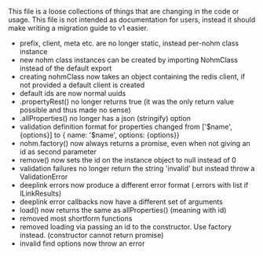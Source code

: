 This file is a loose collections of things that are changing in the code or usage.
This file is not intended as documentation for users, instead it should make writing a migration guide to v1 easier.

- prefix, client, meta etc. are no longer static, instead per-nohm class instance
- new nohm class instances can be created by importing NohmClass instead of the default export
- creating nohmClass now takes an object containing the redis client, if not provided a default client is created
- default ids are now normal uuids
- .propertyRest() no longer returns true (it was the only return value possible and thus made no sense)
- .allProperties() no longer has a json (stringify) option
- validation definition format for properties changed from ['$name', {options}] to { name: '$name', options: {options}}
- nohm.factory() now always returns a promise, even when not giving an id as second parameter
- remove() now sets the id on the instance object to null instead of 0
- validation failures no longer return the string 'invalid' but instead throw a ValidationError
- deeplink errors now produce a different error format (.errors with list if ILinkResults)
- deeplink error callbacks now have a different set of arguments
- load() now returns the same as allProperties() (meaning with id)
- removed most shortform functions
- removed loading via passing an id to the constructor. Use factory instead. (constructor cannot return promise)
- invalid find options now throw an error
